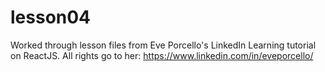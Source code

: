 # lesson04
Worked through lesson files from Eve Porcello's LinkedIn Learning tutorial on ReactJS.  All rights go to her: https://www.linkedin.com/in/eveporcello/
